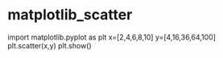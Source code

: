# matplotlib_scatter
import matplotlib.pyplot as plt
x=[2,4,6,8,10]
y=[4,16,36,64,100]
plt.scatter(x,y)
plt.show()
